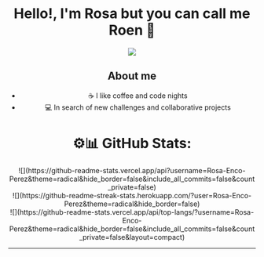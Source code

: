 <div align="center">
<h1 align="center">Hello!, I'm Rosa but you can call me Roen 👋</h1>
 
<img src="https://github.com/user-attachments/assets/04bc3123-fed8-4dbc-b4e0-01580f5d31e0">

## About me
- ☕ I like coffee and code nights
- 💻 In search of new challenges and collaborative projects

# ⚙️📊 GitHub Stats:
<div align="center">
![](https://github-readme-stats.vercel.app/api?username=Rosa-Enco-Perez&theme=radical&hide_border=false&include_all_commits=false&count_private=false)<br/></div>
![](https://github-readme-streak-stats.herokuapp.com/?user=Rosa-Enco-Perez&theme=radical&hide_border=false)<br/>
![](https://github-readme-stats.vercel.app/api/top-langs/?username=Rosa-Enco-Perez&theme=radical&hide_border=false&include_all_commits=false&count_private=false&layout=compact)

---



<!--
**Rosa-Enco-Perez/Rosa-Enco-Perez** is a ✨ _special_ ✨ repository because its `README.md` (this file) appears on your GitHub profile.

Here are some ideas to get you started:

- 🔭 I’m currently working on ...
- 🌱 I’m currently learning ...
- 👯 I’m looking to collaborate on ...
- 🤔 I’m looking for help with ...
- 💬 Ask me about ...
- 📫 How to reach me: ...
- 😄 Pronouns: ...
- ⚡ Fun fact: ...
-->
